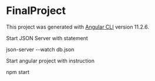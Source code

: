 # FinalProject

This project was generated with [Angular CLI](https://github.com/angular/angular-cli) version 11.2.6.



Start JSON Server with statement

json-server --watch db.json

Start angular project with instruction

npm start
